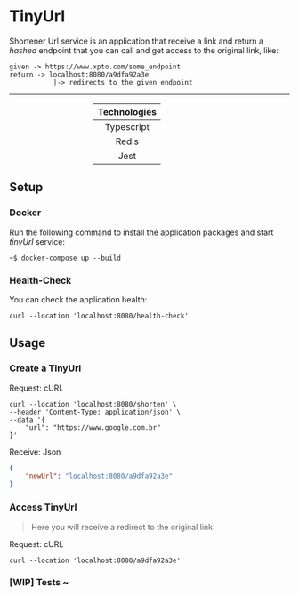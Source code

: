 # TinyUrl
Shortener Url service is an application that receive a link and return a
_hashed_ endpoint that you can call and get access to the original link, like:
```text
given -> https://www.xpto.com/some_endpoint
return -> localhost:8080/a9dfa92a3e
           |-> redirects to the given endpoint
```
___
<div style="margin-left: auto; margin-right: auto; width: 40%">

| Technologies |
|:------------:|
|  Typescript  |
|    Redis     |
|     Jest     |
</div>



## Setup
### Docker
Run the following command to install the application packages
and start _tinyUrl_ service:
```shell
~$ docker-compose up --build
```

### Health-Check
You can check the application health:
```shell
curl --location 'localhost:8080/health-check'
```

## Usage
### Create a TinyUrl
Request: cURL
````shell
curl --location 'localhost:8080/shorten' \
--header 'Content-Type: application/json' \
--data '{
    "url": "https://www.google.com.br"
}'
````
Receive: Json
```json
{
    "newUrl": "localhost:8080/a9dfa92a3e"
}
```
### Access TinyUrl
>Here you will receive a redirect to the original link.

Request: cURL
```shell
curl --location 'localhost:8080/a9dfa92a3e'
```
### [WIP] Tests ~